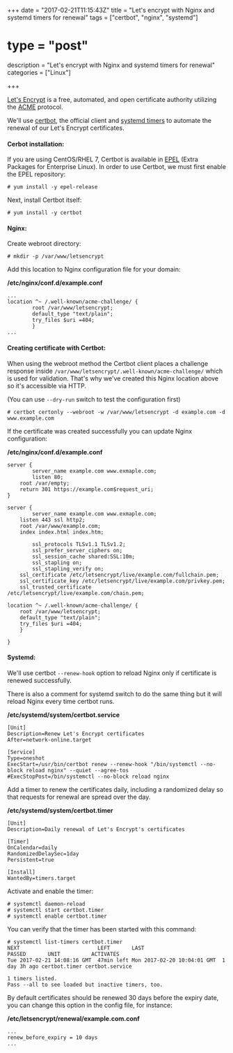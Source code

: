 +++
date = "2017-02-21T11:15:43Z"
title = "Let's encrypt with Nginx and systemd timers for renewal"
tags = ["certbot", "nginx", "systemd"]
# type = "post"
description = "Let's encrypt with Nginx and systemd timers for renewal"
categories = ["Linux"]

+++

[Let's Encrypt](https://letsencrypt.org/ "Let's Encrypt") is a free, automated, and open certificate authority utilizing the [ACME](https://en.wikipedia.org/wiki/Automated_Certificate_Management_Environment "ACME") protocol.

We'll use [certbot](https://certbot.eff.org/ "Certbot"), the official client and [systemd timers](https://www.freedesktop.org/software/systemd/man/systemd.timer.html "systemd.timer") to automate the renewal of our Let's Encrypt certificates.

#### Cerbot installation:

If you are using CentOS/RHEL 7, Certbot is available in [EPEL](https://fedoraproject.org/wiki/EPEL "EPEL") (Extra Packages for Enterprise Linux). In order to use Certbot, we must first enable the EPEL repository:

    # yum install -y epel-release

Next, install Certbot itself:

    # yum install -y certbot

#### Nginx:

Create webroot directory:

    # mkdir -p /var/www/letsencrypt

Add this location to Nginx configuration file for your domain:

**/etc/nginx/conf.d/example.conf**

```
...
location ^~ /.well-known/acme-challenge/ {
        root /var/www/letsencrypt;
        default_type "text/plain";
        try_files $uri =404;
        }
...
```

#### Creating certificate with Certbot:

When using the webroot method the Certbot client places a challenge response inside `/var/www/letsencrypt/.well-known/acme-challenge/` which is used for validation. That's why we've created this Nginx location above so it's accessible via HTTP.

(You can use `--dry-run` switch to test the configuration first)

    # certbot certonly --webroot -w /var/www/letsencrypt -d example.com -d www.example.com

If the certificate was created successfully you can update Nginx configuration:

**/etc/nginx/conf.d/example.conf**


```
server {
        server_name example.com www.exmaple.com;
        listen 80;
	root /var/empty;
	return 301 https://example.com$request_uri;
}

server {
        server_name example.com www.exmaple.com;
	listen 443 ssl http2;
	root /var/www/example.com;
	index index.html index.htm;

        ssl_protocols TLSv1.1 TLSv1.2;
        ssl_prefer_server_ciphers on;
        ssl_session_cache shared:SSL:10m;
        ssl_stapling on;
        ssl_stapling_verify on;
	ssl_certificate /etc/letsencrypt/live/example.com/fullchain.pem;
	ssl_certificate_key /etc/letsencrypt/live/example.com/privkey.pem;
  	ssl_trusted_certificate /etc/letsencrypt/live/example.com/chain.pem;

location ^~ /.well-known/acme-challenge/ {
	root /var/www/letsencrypt;
	default_type "text/plain";
	try_files $uri =404;
	}

}
```

#### Systemd:

We'll use certbot `--renew-hook` option to reload Nginx only if certificate is renewed successfully.

There is also a comment for systemd switch to do the same thing but it will reload Nginx every time certbot runs.

**/etc/systemd/system/certbot.service**

```
[Unit]
Description=Renew Let's Encrypt certificates
After=network-online.target

[Service]
Type=oneshot
ExecStart=/usr/bin/certbot renew --renew-hook "/bin/systemctl --no-block reload nginx" --quiet --agree-tos
#ExecStopPost=/bin/systemctl --no-block reload nginx
```

Add a timer to renew the certificates daily, including a randomized delay so that requests for renewal are spread over the day.

**/etc/systemd/system/certbot.timer**

```
[Unit]
Description=Daily renewal of Let's Encrypt's certificates

[Timer]
OnCalendar=daily
RandomizedDelaySec=1day
Persistent=true

[Install]
WantedBy=timers.target
```

Activate and enable the timer:

```
# systemctl daemon-reload
# systemctl start certbot.timer
# systemctl enable certbot.timer
```

You can verify that the timer has been started with this command:

```
# systemctl list-timers certbot.timer
NEXT                         LEFT       LAST                         PASSED       UNIT          ACTIVATES
Tue 2017-02-21 14:08:16 GMT  47min left Mon 2017-02-20 10:04:01 GMT  1 day 3h ago certbot.timer certbot.service

1 timers listed.
Pass --all to see loaded but inactive timers, too.
```

By default certificates should be renewed 30 days before the expiry date, you can change this option in the config file, for instance:

**/etc/letsencrypt/renewal/example.com.conf**

```
...
renew_before_expiry = 10 days
...
```
